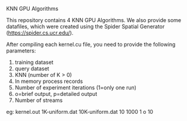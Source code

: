 KNN GPU Algorithms

This repository contains 4 KNN GPU Algorithms. We also provide some datafiles, which were created using the Spider Spatial Generator (https://spider.cs.ucr.edu/).

After compiling each kernel.cu file, you need to provide the following parameters:

1) training dataset
2) query dataset
3) KNN (number of K > 0)
4) In memory process records
5) Number of experiment iterations (1=only one run)
6) o=brief output, p=detailed output
7) Number of streams

eg: kernel.out 1K-uniform.dat 10K-uniform.dat 10 1000 1 o 10

